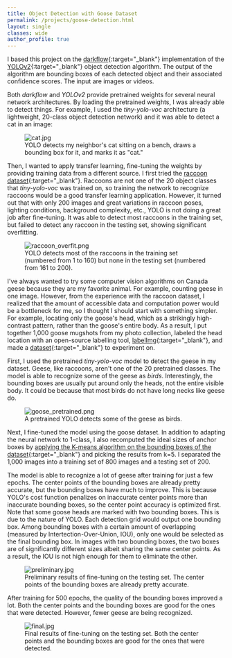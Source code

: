 ```yaml
---
title: Object Detection with Goose Dataset
permalink: /projects/goose-detection.html
layout: single
classes: wide
author_profile: true
---
```


I based this project on the [darkflow](https://github.com/thtrieu/darkflow){:target="_blank"} implementation of the [YOLOv2](https://arxiv.org/abs/1612.08242){:target="_blank"} object detection algorithm. The output of the algorithm are bounding boxes of each detected object and their associated confidence scores. The input are images or videos.

Both *darkflow* and *YOLOv2* provide pretrained weights for several neural network architectures. By loading the pretrained weights, I was already able to detect things. For example, I used the *tiny-yolo-voc* architecture (a lightweight, 20-class object detection network) and it was able to detect a cat in an image:

<figure>
  <img src="{{site.url}}/projects/goose-detection/cat.jpg" alt="cat.jpg"/>
  <figcaption>YOLO detects my neighbor's cat sitting on a bench, draws a bounding box for it, and marks it as "cat."</figcaption>
</figure>

Then, I wanted to apply transfer learning, fine-tuning the weights by providing training data from a different source. I first tried the [raccoon dataset](https://github.com/datitran/raccoon_dataset){:target="_blank"}. Raccoons are not one of the 20 object classes that *tiny-yolo-voc* was trained on, so training the network to recognize raccoons would be a good transfer learning application. However, it turned out that with only 200 images and great variations in raccoon poses, lighting conditions, background complexity, etc., YOLO is not doing a great job after fine-tuning. It was able to detect most raccoons in the training set, but failed to detect any raccoon in the testing set, showing significant overfitting.

<figure>
  <img src="{{site.url}}/projects/goose-detection/raccoon_overfit.png" alt="raccoon_overfit.png"/>
  <figcaption>YOLO detects most of the raccoons in the training set (numbered from 1 to 160) but none in the testing set (numbered from 161 to 200).</figcaption>
</figure>

I've always wanted to try some computer vision algorithms on Canada geese because they are my favorite animal. For example, counting geese in one image. However, from the experience with the raccoon dataset, I realized that the amount of accessible data and computation power would be a bottleneck for me, so I thought I should start with something simpler. For example, locating only the goose's head, which as a strikingly high-contrast pattern, rather than the goose's entire body. As a result, I put together 1,000 goose mugshots from my photo collection, labeled the head location with an open-source labelling tool, [labelImg](https://github.com/tzutalin/labelImg){:target="_blank"}, and made a [dataset](https://github.com/steggie3/goose-dataset){:target="_blank"} to experiment on.

First, I used the pretrained *tiny-yolo-voc* model to detect the geese in my dataset. Geese, like raccoons, aren't one of the 20 pretrained classes. The model is able to recognize some of the geese as *birds*. Interestingly, the bounding boxes are usually put around only the heads, not the entire visible body. It could be because that most birds do not have long necks like geese do.

<figure>
  <img src="{{site.url}}/projects/goose-detection/goose_pretrained.png" alt="goose_pretrained.png"/>
  <figcaption>A pretrained YOLO detects some of the geese as birds.</figcaption>
</figure>

Next, I fine-tuned the model using the goose dataset. In addition to adapting the neural network to 1-class, I also recomputed the ideal sizes of anchor boxes by [applying the K-means algorithm on the bounding boxes of the dataset](https://github.com/steggie3/goose-dataset/blob/master/notebooks/compute_anchor_box.ipynb){:target="_blank"} and picking the results from k=5. I separated the 1,000 images into a training set of 800 images and a testing set of 200. 

The model is able to recognize a lot of geese after training for just a few epochs. The center points of the bounding boxes are already pretty accurate, but the bounding boxes have much to improve. This is because YOLO's cost function penalizes on inaccurate center points more than inaccurate bounding boxes, so the center point accuracy is optimized first. Note that some goose heads are marked with two bounding boxes. This is due to the nature of YOLO. Each detection grid would output one bounding box. Among bounding boxes with a certain amount of overlapping (measured by Intertection-Over-Union, IOU), only one would be selected as the final bounding box. In images with two bounding boxes, the two boxes are of significantly different sizes albeit sharing the same center points. As a result, the IOU is not high enough for them to eliminate the other.

<figure>
  <img src="{{site.url}}/projects/goose-detection/preliminary.jpg" alt="preliminary.jpg"/>
  <figcaption>Preliminary results of fine-tuning on the testing set. The center points of the bounding boxes are already pretty accurate.</figcaption>
</figure>

After training for 500 epochs, the quality of the bounding boxes improved a lot. Both the center points and the bounding boxes are good for the ones that were detected. However, fewer geese are being recognized.

<figure>
  <img src="{{site.url}}/projects/goose-detection/final.jpg" alt="final.jpg"/>
  <figcaption>Final results of fine-tuning on the testing set. Both the center points and the bounding boxes are good for the ones that were detected.</figcaption>
</figure>


